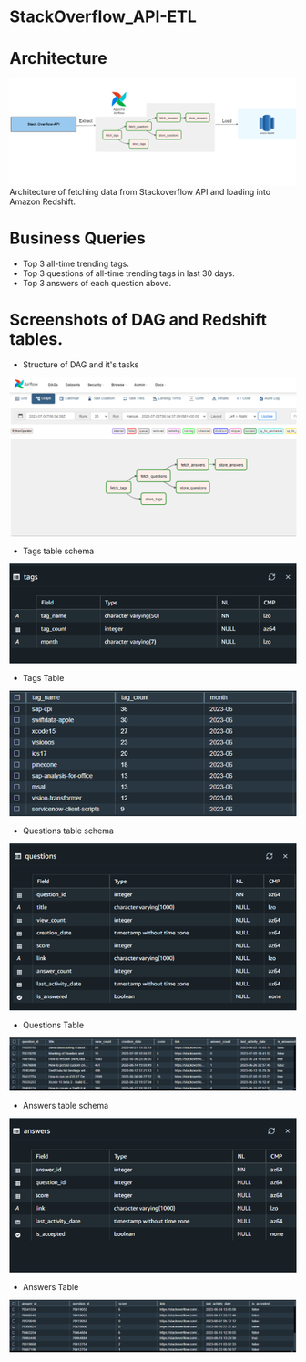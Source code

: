 # StackOverflow_API-ETL

# Architecture
![arch_diagram](./Images/architecture.png)
Architecture of fetching data from Stackoverflow API and loading into Amazon Redshift.

# Business Queries
* Top 3 all-time trending tags.
* Top 3 questions of all-time trending tags in last 30 days.
* Top 3 answers of each question above.

# Screenshots of DAG and Redshift tables.

* Structure of DAG and it's tasks
  
![dag_diagram](./Images/dag2.png)

* Tags table schema
  
![tags_schema](./Images/tags_schema.png)

* Tags Table
  
![tags_table](./Images/tags_table.png)

* Questions table schema
  
![questions_schema](./Images/questions_schema.png)

* Questions Table
  
![questions_table](./Images/questions_table.png)

* Answers table schema
  
![answers_schema](./Images/answers_schema.png)

* Answers Table
  
![answers_table](./Images/answers_table.png)
